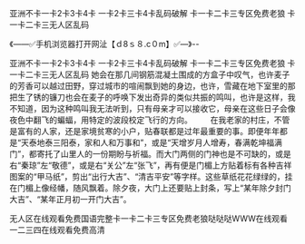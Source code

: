 亚洲不卡一卡2卡3卡4卡
一卡2卡三卡4卡乱码破解
卡一卡二卡三专区免费老狼
卡一卡二卡三无人区乱码


《——✅手机浏览器打开网沚【ｄ8ｓ８.c０m】✅—》--

亚洲不卡一卡2卡3卡4卡
一卡2卡三卡4卡乱码破解
卡一卡二卡三专区免费老狼
卡一卡二卡三无人区乱码
她会在那几间钢筋混凝土围成的方盒子中叹气，也许麦子的芳香可以越过田野，穿过城市的喧闹飘到她的身边，也许，雪藏在地下室里的那把生了锈的镰刀也会在麦子的呼唤下发出奇异的类似共振的鸣叫，也许是这样，我不知道，因为这种鸣叫我无法听到，只有母亲才可以接收它，母亲在这些日子会像夜色中翻飞的蝙蝠，用特定的波段校定飞行的方向。
　　在我老家的村庄，不管是富有的人家，还是家境贫寒的小户，贴春联都是过年最重要的事。即便年年都是“天泰地泰三阳泰，家和人和万事和”，或是“天增岁月人增寿，春满乾坤福满门”，都寄托了山里人的一份期盼与祈福。而大门两侧的门神也是不可缺的，或是右“秦琼”左“敬德”，或是右“关公”左“张飞”，再有便是门楣上方贴着标有各种吉祥图案的“甲马纸”，剪出“出行大吉”、“清吉平安”等字样。这些草纸花花绿绿的，挂在门楣上像经幡，随风飘着。除夕夜，大门上还要贴上封条，写上“某年除夕封门大吉”、“某年正月初一开门大吉”。





无人区在线观看免费国语完整卡一卡二卡三专区免费老狼哒哒哒WWW在线观看一二三四在线观看免费高清

